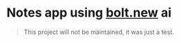 # Notes app using [bolt.new](https://bolt.new/) ai
> This project will not be maintained, it was just a test.
